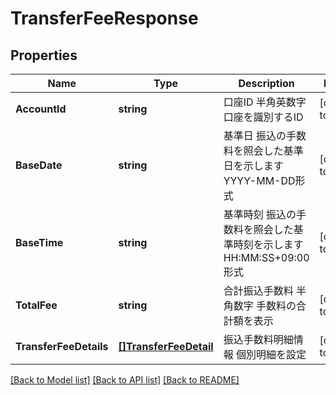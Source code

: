 # TransferFeeResponse

## Properties
Name | Type | Description | Notes
------------ | ------------- | ------------- | -------------
**AccountId** | **string** | 口座ID 半角英数字 口座を識別するID  | [default to null]
**BaseDate** | **string** | 基準日 振込の手数料を照会した基準日を示します YYYY-MM-DD形式  | [default to null]
**BaseTime** | **string** | 基準時刻 振込の手数料を照会した基準時刻を示します HH:MM:SS+09:00形式  | [default to null]
**TotalFee** | **string** | 合計振込手数料 半角数字 手数料の合計額を表示  | [default to null]
**TransferFeeDetails** | [**[]TransferFeeDetail**](TransferFeeDetail.md) | 振込手数料明細情報 個別明細を設定  | [default to null]

[[Back to Model list]](../README.md#documentation-for-models) [[Back to API list]](../README.md#documentation-for-api-endpoints) [[Back to README]](../README.md)


